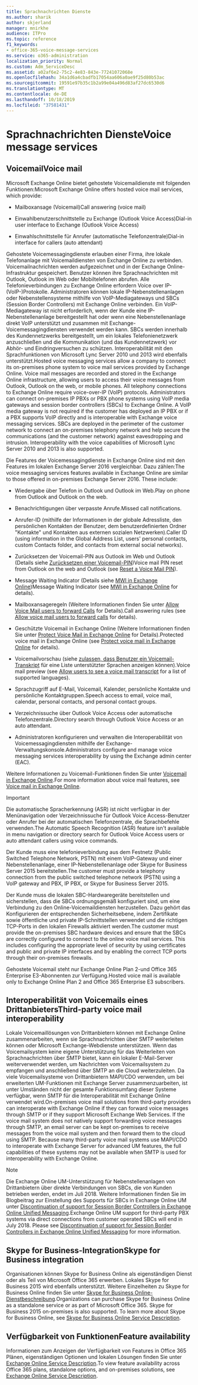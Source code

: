 ```yaml
---
title: Sprachnachrichten Dienste
ms.author: sharik
author: skjerland
manager: mnirkhe
audience: ITPro
ms.topic: reference
f1_keywords:
- office-365-voice-message-services
ms.service: o365-administration
localization_priority: Normal
ms.custom: Adm_ServiceDesc
ms.assetid: a02af6e2-75c2-4e83-843e-77241072068e
ms.openlocfilehash: 34a1d6a4cbadfb17054aa606a0ae9f25d80b53ac
ms.sourcegitcommit: 19591e97b35c1b2a99e04a496d83af27dc6530d6
ms.translationtype: MT
ms.contentlocale: de-DE
ms.lasthandoff: 10/18/2019
ms.locfileid: "37581431"
---
```

# <a name="voice-message-services"></a><span data-ttu-id="9dbe6-102">Sprachnachrichten Dienste</span><span class="sxs-lookup"><span data-stu-id="9dbe6-102">Voice message services</span></span>

## <a name="voice-mail"></a><span data-ttu-id="9dbe6-103">Voicemail</span><span class="sxs-lookup"><span data-stu-id="9dbe6-103">Voice mail</span></span>

<span data-ttu-id="9dbe6-104">Microsoft Exchange Online bietet gehostete Voicemaildienste mit folgenden Funktionen:</span><span class="sxs-lookup"><span data-stu-id="9dbe6-104">Microsoft Exchange Online offers hosted voice mail services, which provide:</span></span>
  
- <span data-ttu-id="9dbe6-105">Mailboxansage (Voicemail)</span><span class="sxs-lookup"><span data-stu-id="9dbe6-105">Call answering (voice mail)</span></span>
    
- <span data-ttu-id="9dbe6-106">Einwahlbenutzerschnittstelle zu Exchange (Outlook Voice Access)</span><span class="sxs-lookup"><span data-stu-id="9dbe6-106">Dial-in user interface to Exchange (Outlook Voice Access)</span></span>
    
- <span data-ttu-id="9dbe6-107">Einwahlschnittstelle für Anrufer (automatische Telefonzentrale)</span><span class="sxs-lookup"><span data-stu-id="9dbe6-107">Dial-in interface for callers (auto attendant)</span></span>
    
<span data-ttu-id="9dbe6-p101">Gehostete Voicemessagingdienste erlauben einer Firma, ihre lokale Telefonanlage mit Voicemaildiensten von Exchange Online zu verbinden. Voicemailnachrichten werden aufgezeichnet und in der Exchange Online-Infrastruktur gespeichert. Benutzer können ihre Sprachnachrichten mit Outlook, Outlook im Web oder Mobiltelefonen abrufen. Alle Telefonieverbindungen zu Exchange Online erfordern Voice over IP-(VoIP-)Protokolle. Administratoren können lokale IP-Nebenstellenanlagen oder Nebenstellensysteme mithilfe von VoIP-Mediagateways und SBCs (Session Border Controllers) mit Exchange Online verbinden. Ein VoIP-Mediagateway ist nicht erforderlich, wenn der Kunde eine IP-Nebenstellenanlage bereitgestellt hat oder wenn eine Nebenstellenanlage direkt VoIP unterstützt und zusammen mit Exchange-Voicemessagingdiensten verwendet werden kann. SBCs werden innerhalb des Kundennetzwerks bereitgestellt, um ein lokales Telefonienetzwerk anzuschließen und die Kommunikation (und das Kundennetzwerk) vor Abhör- und Eindringversuchen zu schützen. Interoperabilität mit den Sprachfunktionen von Microsoft Lync Server 2010 und 2013 wird ebenfalls unterstützt.</span><span class="sxs-lookup"><span data-stu-id="9dbe6-p101">Hosted voice messaging services allow a company to connect its on-premises phone system to voice mail services provided by Exchange Online. Voice mail messages are recorded and stored in the Exchange Online infrastructure, allowing users to access their voice messages from Outlook, Outlook on the web, or mobile phones. All telephony connections to Exchange Online require voice-over-IP (VoIP) protocols. Administrators can connect on-premises IP PBXs or PBX phone systems using VoIP media gateways and session border controllers (SBCs) to Exchange Online. A VoIP media gateway is not required if the customer has deployed an IP PBX or if a PBX supports VoIP directly and is interoperable with Exchange voice messaging services. SBCs are deployed in the perimeter of the customer network to connect an on-premises telephony network and help secure the communications (and the customer network) against eavesdropping and intrusion. Interoperability with the voice capabilities of Microsoft Lync Server 2010 and 2013 is also supported.</span></span>
  
<span data-ttu-id="9dbe6-p102">Die Features der Voicemessagingdienste in Exchange Online sind mit den Features im lokalen Exchange Server 2016 vergleichbar. Dazu zählen:</span><span class="sxs-lookup"><span data-stu-id="9dbe6-p102">The voice messaging services features available in Exchange Online are similar to those offered in on-premises Exchange Server 2016. These include:</span></span>
  
- <span data-ttu-id="9dbe6-117">Wiedergabe über Telefon in Outlook und Outlook im Web.</span><span class="sxs-lookup"><span data-stu-id="9dbe6-117">Play on phone from Outlook and Outlook on the web.</span></span>
    
- <span data-ttu-id="9dbe6-118">Benachrichtigungen über verpasste Anrufe.</span><span class="sxs-lookup"><span data-stu-id="9dbe6-118">Missed call notifications.</span></span>
    
- <span data-ttu-id="9dbe6-119">Anrufer-ID (mithilfe der Informationen in der globale Adressliste, den persönlichen Kontakten der Benutzer, dem benutzerdefinierten Ordner "Kontakte" und Kontakten aus externen sozialen Netzwerken).</span><span class="sxs-lookup"><span data-stu-id="9dbe6-119">Caller ID (using information in the Global Address List, users' personal contacts, custom Contacts folder, and contacts from external social networks).</span></span>
    
- <span data-ttu-id="9dbe6-120">Zurücksetzen der Voicemail-PIN aus Outlook im Web und Outlook (Details siehe [Zurücksetzen einer Voicemail-PIN](https://go.microsoft.com/fwlink/p/?LinkId=286328))</span><span class="sxs-lookup"><span data-stu-id="9dbe6-120">Voice mail PIN reset from Outlook on the web and Outlook (see [Reset a Voice Mail PIN](https://go.microsoft.com/fwlink/p/?LinkId=286328)).</span></span>
    
- <span data-ttu-id="9dbe6-121">Message Waiting Indicator (Details siehe [MWI in Exchange Online](https://go.microsoft.com/fwlink/p/?LinkId=271794))</span><span class="sxs-lookup"><span data-stu-id="9dbe6-121">Message Waiting Indicator (see [MWI in Exchange Online](https://go.microsoft.com/fwlink/p/?LinkId=271794) for details).</span></span> 
    
- <span data-ttu-id="9dbe6-122">Mailboxansageregeln (Weitere Informationen finden Sie unter [Allow Voice Mail users to forward Calls](https://go.microsoft.com/fwlink/p/?LinkId=271795) for Details).</span><span class="sxs-lookup"><span data-stu-id="9dbe6-122">Call answering rules (see [Allow voice mail users to forward calls](https://go.microsoft.com/fwlink/p/?LinkId=271795) for details).</span></span>
    
- <span data-ttu-id="9dbe6-123">Geschützte Voicemail in Exchange Online (Weitere Informationen finden Sie unter [Protect Voice Mail in Exchange Online](https://go.microsoft.com/fwlink/p/?LinkId=271796) for Details).</span><span class="sxs-lookup"><span data-stu-id="9dbe6-123">Protected voice mail in Exchange Online (see [Protect voice mail in Exchange Online](https://go.microsoft.com/fwlink/p/?LinkId=271796) for details).</span></span>
    
- <span data-ttu-id="9dbe6-124">Voicemailvorschau (siehe [zulassen, dass Benutzer ein Voicemail-Transkript](https://go.microsoft.com/fwlink/p/?LinkId=271797) für eine Liste unterstützter Sprachen anzeigen können).</span><span class="sxs-lookup"><span data-stu-id="9dbe6-124">Voice mail preview (see [Allow users to see a voice mail transcript](https://go.microsoft.com/fwlink/p/?LinkId=271797) for a list of supported languages).</span></span>
    
- <span data-ttu-id="9dbe6-125">Sprachzugriff auf E-Mail, Voicemail, Kalender, persönliche Kontakte und persönliche Kontaktgruppen.</span><span class="sxs-lookup"><span data-stu-id="9dbe6-125">Speech access to email, voice mail, calendar, personal contacts, and personal contact groups.</span></span>
    
- <span data-ttu-id="9dbe6-126">Verzeichnissuche über Outlook Voice Access oder automatische Telefonzentrale.</span><span class="sxs-lookup"><span data-stu-id="9dbe6-126">Directory search through Outlook Voice Access or an auto attendant.</span></span>
    
- <span data-ttu-id="9dbe6-127">Administratoren konfigurieren und verwalten die Interoperabilität von Voicemessagingdiensten mithilfe der Exchange-Verwaltungskonsole.</span><span class="sxs-lookup"><span data-stu-id="9dbe6-127">Administrators configure and manage voice messaging services interoperability by using the Exchange admin center (EAC).</span></span>
    
<span data-ttu-id="9dbe6-128">Weitere Informationen zu Voicemail-Funktionen finden Sie unter [Voicemail in Exchange Online](https://go.microsoft.com/fwlink/p/?LinkId=271798).</span><span class="sxs-lookup"><span data-stu-id="9dbe6-128">For more information about voice mail features, see [Voice mail in Exchange Online](https://go.microsoft.com/fwlink/p/?LinkId=271798).</span></span>
  
> [!IMPORTANT]
> <span data-ttu-id="9dbe6-129">Die automatische Spracherkennung (ASR) ist nicht verfügbar in der Menünavigation oder Verzeichnissuche für Outlook Voice Access-Benutzer oder Anrufer bei der automatischen Telefonzentrale, die Sprachbefehle verwenden.</span><span class="sxs-lookup"><span data-stu-id="9dbe6-129">The Automatic Speech Recognition (ASR) feature isn't available in menu navigation or directory search for Outlook Voice Access users or auto attendant callers using voice commands.</span></span> 
>
> <span data-ttu-id="9dbe6-130">Der Kunde muss eine telefonieverbindung aus dem Festnetz (Public Switched Telephone Network, PSTN) mit einem VoIP-Gateway und einer Nebenstellenanlage, einer IP-Nebenstellenanlage oder Skype for Business Server 2015 bereitstellen.</span><span class="sxs-lookup"><span data-stu-id="9dbe6-130">The customer must provide a telephony connection from the public switched telephone network (PSTN) using a VoIP gateway and PBX, IP PBX, or Skype for Business Server 2015.</span></span> 
>
> <span data-ttu-id="9dbe6-p103">Der Kunde muss die lokalen SBC-Hardwaregeräte bereitstellen und sicherstellen, dass die SBCs ordnungsgemäß konfiguriert sind, um eine Verbindung zu den Online-Voicemaildiensten herzustellen. Dazu gehört das Konfigurieren der entsprechenden Sicherheitsebene, indem Zertifikate sowie öffentliche und private IP-Schnittstellen verwendet und die richtigen TCP-Ports in den lokalen Firewalls aktiviert werden.</span><span class="sxs-lookup"><span data-stu-id="9dbe6-p103">The customer must provide the on-premises SBC hardware devices and ensure that the SBCs are correctly configured to connect to the online voice mail services. This includes configuring the appropriate level of security by using certificates and public and private IP interfaces and by enabling the correct TCP ports through their on-premises firewalls.</span></span> 
>
> <span data-ttu-id="9dbe6-133">Gehostete Voicemail steht nur Exchange Online Plan 2-und Office 365 Enterprise E3-Abonnenten zur Verfügung.</span><span class="sxs-lookup"><span data-stu-id="9dbe6-133">Hosted voice mail is available only to Exchange Online Plan 2 and Office 365 Enterprise E3 subscribers.</span></span> 
  
## <a name="third-party-voice-mail-interoperability"></a><span data-ttu-id="9dbe6-134">Interoperabilität von Voicemails eines Drittanbieters</span><span class="sxs-lookup"><span data-stu-id="9dbe6-134">Third-party voice mail interoperability</span></span>

<span data-ttu-id="9dbe6-p104">Lokale Voicemaillösungen von Drittanbietern können mit Exchange Online zusammenarbeiten, wenn sie Sprachnachrichten über SMTP weiterleiten können oder Microsoft Exchange-Webdienste unterstützen. Wenn das Voicemailsystem keine eigene Unterstützung für das Weiterleiten von Sprachnachrichten über SMTP bietet, kann ein lokaler E-Mail-Server weiterverwendet werden, um Nachrichten vom Voicemailsystem zu empfangen und anschließend über SMTP an die Cloud weiterzuleiten. Da viele Voicemailsysteme von Drittanbietern MAPI/CDO verwenden, um bei erweiterten UM-Funktionen mit Exchange Server zusammenzuarbeiten, ist unter Umständen nicht der gesamte Funktionsumfang dieser Systeme verfügbar, wenn SMTP für die Interoperabilität mit Exchange Online verwendet wird.</span><span class="sxs-lookup"><span data-stu-id="9dbe6-p104">On-premises voice mail solutions from third-party providers can interoperate with Exchange Online if they can forward voice messages through SMTP or if they support Microsoft Exchange Web Services. If the voice mail system does not natively support forwarding voice messages through SMTP, an email server can be kept on-premises to receive messages from the voice mail system and then forward them to the cloud using SMTP. Because many third-party voice mail systems use MAPI/CDO to interoperate with Exchange Server for advanced UM features, the full capabilities of these systems may not be available when SMTP is used for interoperability with Exchange Online.</span></span>
  
> [!NOTE]
> <span data-ttu-id="9dbe6-p105">Die Exchange Online UM-Unterstützung für Nebenstellenanlagen von Drittanbietern über direkte Verbindungen von SBCs, die von Kunden betrieben werden, endet im Juli 2018. Weitere Informationen finden Sie im Blogbeitrag zur Einstellung des Supports für SBCs in Exchange Online UM unter [Discontinuation of support for Session Border Controllers in Exchange Online Unified Messaging](https://techcommunity.microsoft.com/t5/Exchange-Team-Blog/Discontinuation-of-support-for-Session-Border-Controllers-in/ba-p/607117).</span><span class="sxs-lookup"><span data-stu-id="9dbe6-p105">Exchange Online UM support for third-party PBX systems via direct connections from customer operated SBCs will end in July 2018. Please see [Discontinuation of support for Session Border Controllers in Exchange Online Unified Messaging](https://techcommunity.microsoft.com/t5/Exchange-Team-Blog/Discontinuation-of-support-for-Session-Border-Controllers-in/ba-p/607117) for more information.</span></span> 
  
## <a name="skype-for-business-integration"></a><span data-ttu-id="9dbe6-140">Skype for Business-Integration</span><span class="sxs-lookup"><span data-stu-id="9dbe6-140">Skype for Business integration</span></span>

<span data-ttu-id="9dbe6-p106">Organisationen können Skype for Business Online als eigenständigen Dienst oder als Teil von Microsoft Office 365 erwerben. Lokales Skype for Business 2015 wird ebenfalls unterstützt. Weitere Einzelheiten zu Skype for Business Online finden Sie unter [Skype for Business Online-Dienstbeschreibung](../skype-for-business-online-service-description/skype-for-business-online-service-description.md).</span><span class="sxs-lookup"><span data-stu-id="9dbe6-p106">Organizations can purchase Skype for Business Online as a standalone service or as part of Microsoft Office 365. Skype for Business 2015 on-premises is also supported. To learn more about Skype for Business Online, see [Skype for Business Online Service Description](../skype-for-business-online-service-description/skype-for-business-online-service-description.md).</span></span>
  
## <a name="feature-availability"></a><span data-ttu-id="9dbe6-144">Verfügbarkeit von Funktionen</span><span class="sxs-lookup"><span data-stu-id="9dbe6-144">Feature availability</span></span>

<span data-ttu-id="9dbe6-145">Informationen zum Anzeigen der Verfügbarkeit von Features in Office 365 Plänen, eigenständigen Optionen und lokalen Lösungen finden Sie unter [Exchange Online Service Description](exchange-online-service-description.md).</span><span class="sxs-lookup"><span data-stu-id="9dbe6-145">To view feature availability across Office 365 plans, standalone options, and on-premises solutions, see [Exchange Online Service Description](exchange-online-service-description.md).</span></span>
  

